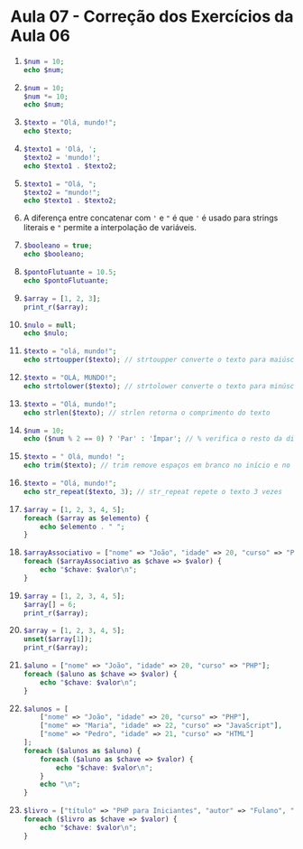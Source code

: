 # Aula 07 - Correção dos Exercícios da Aula 06

1. ```php
   $num = 10;
   echo $num;
   ```

2. ```php
   $num = 10;
   $num *= 10;
   echo $num;
   ```

3. ```php
   $texto = "Olá, mundo!";
   echo $texto;
   ```

4. ```php
   $texto1 = 'Olá, ';
   $texto2 = 'mundo!';
   echo $texto1 . $texto2;
   ```

5. ```php
   $texto1 = "Olá, ";
   $texto2 = "mundo!";
   echo $texto1 . $texto2;
   ```

6. A diferença entre concatenar com `'` e `"` é que `'` é usado para strings literais e `"` permite a interpolação de variáveis.

7. ```php
   $booleano = true;
   echo $booleano;
   ```

8. ```php
   $pontoFlutuante = 10.5;
   echo $pontoFlutuante;
   ```

9. ```php
   $array = [1, 2, 3];
   print_r($array);
   ```

10. ```php
    $nulo = null;
    echo $nulo;
    ```

11. ```php
    $texto = "olá, mundo!";
    echo strtoupper($texto); // strtoupper converte o texto para maiúsculas
    ```

12. ```php
    $texto = "OLÁ, MUNDO!";
    echo strtolower($texto); // strtolower converte o texto para minúsculas
    ```

13. ```php
    $texto = "Olá, mundo!";
    echo strlen($texto); // strlen retorna o comprimento do texto
    ```

14. ```php
    $num = 10;
    echo ($num % 2 == 0) ? 'Par' : 'Ímpar'; // % verifica o resto da divisão
    ```

15. ```php
    $texto = " Olá, mundo! ";
    echo trim($texto); // trim remove espaços em branco no início e no fim
    ```

16. ```php
    $texto = "Olá, mundo!";
    echo str_repeat($texto, 3); // str_repeat repete o texto 3 vezes
    ```

17. ```php
    $array = [1, 2, 3, 4, 5];
    foreach ($array as $elemento) {
        echo $elemento . " ";
    }
    ```

18. ```php
    $arrayAssociativo = ["nome" => "João", "idade" => 20, "curso" => "PHP"];
    foreach ($arrayAssociativo as $chave => $valor) {
        echo "$chave: $valor\n";
    }
    ```

19. ```php
    $array = [1, 2, 3, 4, 5];
    $array[] = 6;
    print_r($array);
    ```

20. ```php
    $array = [1, 2, 3, 4, 5];
    unset($array[1]);
    print_r($array);
    ```

21. ```php
    $aluno = ["nome" => "João", "idade" => 20, "curso" => "PHP"];
    foreach ($aluno as $chave => $valor) {
        echo "$chave: $valor\n";
    }
    ```

22. ```php
    $alunos = [
        ["nome" => "João", "idade" => 20, "curso" => "PHP"],
        ["nome" => "Maria", "idade" => 22, "curso" => "JavaScript"],
        ["nome" => "Pedro", "idade" => 21, "curso" => "HTML"]
    ];
    foreach ($alunos as $aluno) {
        foreach ($aluno as $chave => $valor) {
            echo "$chave: $valor\n";
        }
        echo "\n";
    }
    ```

23. ```php
    $livro = ["título" => "PHP para Iniciantes", "autor" => "Fulano", "ano" => 2020];
    foreach ($livro as $chave => $valor) {
        echo "$chave: $valor\n";
    }
    ```

